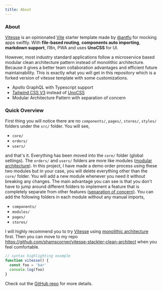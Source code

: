 ```yaml
---
title: About
---
```


<div class="text-center">
  <!-- You can use Vue components inside markdown -->
  <carbon-dicom-overlay class="mx-auto text-4xl" />
  <h3 class="mt-5">About</h3>
</div>

[Vitesse](https://github.com/antfu/vitesse) is an opinionated [Vite](https://github.com/vitejs/vite) starter template made by [@antfu](https://github.com/antfu) for mocking apps swiftly. With **file-based routing**, **components auto importing**, **markdown support**, I18n, PWA and uses **UnoCSS** for UI.

However, most industry standard applications follow a microservice based modular clean architecture pattern instead of monolithic architecture. Because it gives a better team collaboration advantages and efficient future maintainability. This is exactly what you will get in this repository which is a forked version of vitesse template with some customizations.

- Apollo GraphQL with Typescript support
- [Tailwind CSS V3](https://tailwindcss.com/) instead of [UnoCSS](https://github.com/unocss/unocss)
- Modular Architecture Pattern with separation of concern

### Quick Overview

First thing you will notice there are no `components/`, `pages/`, `stores/`, `styles/` folders under the `src/` folder. You will see,

- `core/`
- `orders/`
- `users/`

and that's it. Everything has been moved into the `core/` folder (global settings). The `orders/` and `users/` folders are more like modules ([modular architecture](https://en.wikipedia.org/wiki/Module_pattern)). In this project, I have made a demo order process using these two modules but in your case, you will delete everything other than the `core/` folder. You will add a new module whenever you need it without breaking any changes. The main advantage you can see is that you don't have to jump around different folders to implement a feature that is completely separate from other features ([separation of concern](https://en.wikipedia.org/wiki/Separation_of_concerns)). You can add the following folders in each module without any manual imports,

- `components/`
- `modules/`
- `pages/`
- `stores/`

I will highly recommend you to try [Vitesse](https://github.com/antfu/vitesse) using [monolithic architecture](https://en.wikipedia.org/wiki/Monolithic_application) first. Then you can move to my repo https://github.com/shamscorner/vitesse-stackter-clean-architect when you feel comfortable.

```js
// syntax highlighting example
function vitesse() {
  const foo = 'bar'
  console.log(foo)
}
```

Check out the [GitHub repo](https://github.com/antfu/vitesse) for more details.
